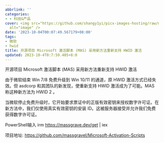 ```yaml
---
abbrlink: ''
categories:
- - 科技&产品
cover: <img src="https://github.com/shangy1yi/picx-images-hosting/raw/master/image.4t6k6fnvjy80.png"
  alt="image" />
date: '2023-10-04T00:07:49.567179+08:00'
tags:
- 微软
- hwid
title: 开源项目 Microsoft 激活脚本 (MAS) 采用新方法重新支持 HWID 激活
updated: 2023-10-4T0:7:59.405+8:0
---
```

开源项目 Microsoft 激活脚本 (MAS) 采用新方法重新支持 HWID 激活

由于微软结束 Win 7/8 免费升级到 Win 10/11 的通道，原 HWID 激活方式已经失效。但 asdcorp 和其团队的新发现，使重新支持 HWID 激活成为了可能。MAS 称这种新方法为 HWID 2 。

当微软停止免费升级时，它开始要求票证中的正版有效密钥来授权数字许可证。在新方法中，我们仅使用真实有效密钥的安装 ID。这被服务器接受并允许我们免费获得数字许可证。

PowerShell输入
irm https://massgrave.dev/get | iex

项目地址: https://github.com/massgravel/Microsoft-Activation-Scripts
